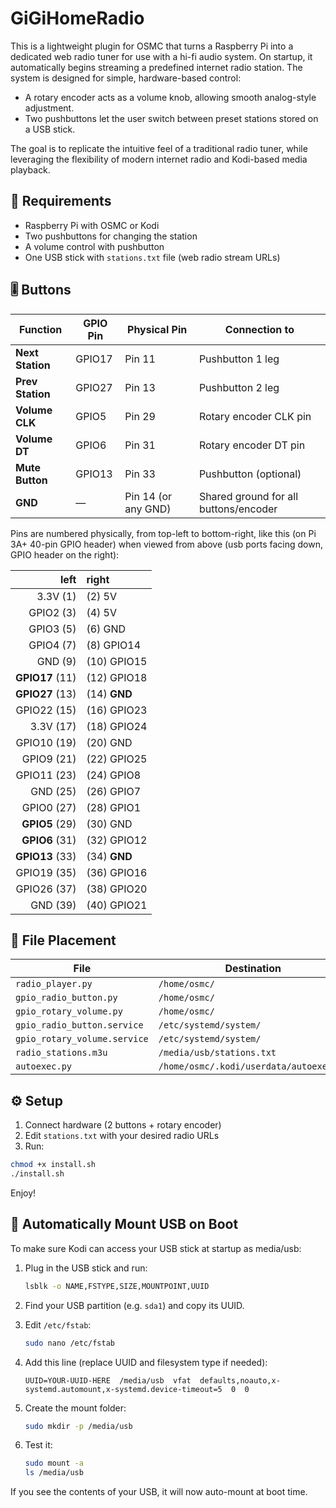 # GiGiHomeRadio

This is a lightweight plugin for OSMC that turns a Raspberry Pi into a dedicated web radio tuner for use with a hi-fi audio system. On startup, it automatically begins streaming a predefined internet radio station.
The system is designed for simple, hardware-based control:
- A rotary encoder acts as a volume knob, allowing smooth analog-style adjustment.
- Two pushbuttons let the user switch between preset stations stored on a USB stick.

The goal is to replicate the intuitive feel of a traditional radio tuner, while leveraging the flexibility of modern internet radio and Kodi-based media playback.

## 🧩 Requirements

- Raspberry Pi with OSMC or Kodi
- Two pushbuttons for changing the station
- A volume control with pushbutton
- One USB stick with `stations.txt` file (web radio stream URLs)

## 🎚 Buttons

| Function         | GPIO Pin | Physical Pin        | Connection to                         |
| ---------------- | -------- | ------------------- | ------------------------------------- |
| **Next Station** | GPIO17   | Pin 11              | Pushbutton 1 leg                      |
| **Prev Station** | GPIO27   | Pin 13              | Pushbutton 2 leg                      |
| **Volume CLK**   | GPIO5    | Pin 29              | Rotary encoder CLK pin                |
| **Volume DT**    | GPIO6    | Pin 31              | Rotary encoder DT pin                 |
| **Mute Button**  | GPIO13   | Pin 33              | Pushbutton (optional)                 |
| **GND**          | —        | Pin 14 (or any GND) | Shared ground for all buttons/encoder |

Pins are numbered physically, from top-left to bottom-right, like this (on Pi 3A+ 40-pin GPIO header) when viewed from above (usb ports facing down, GPIO header on the right):

| left | right |
| ----------: | :---------- |
|  3.3V (1)| (2) 5V|
| GPIO2 (3)| (4) 5V|
| GPIO3 (5)| (6) GND|
| GPIO4 (7)| (8) GPIO14|
|   GND (9)| (10) GPIO15|
|**GPIO17** (11)| (12) GPIO18|
|**GPIO27** (13)| (14) **GND**|
|GPIO22 (15)| (16) GPIO23|
| 3.3V (17)| (18) GPIO24|
|GPIO10 (19)| (20) GND|
| GPIO9 (21)| (22) GPIO25|
|GPIO11 (23)| (24) GPIO8|
|   GND (25)| (26) GPIO7|
| GPIO0 (27)| (28) GPIO1|
| **GPIO5** (29)| (30) GND|
| **GPIO6** (31)| (32) GPIO12|
|**GPIO13** (33)| (34) **GND**|
|GPIO19 (35)| (36) GPIO16|
|GPIO26 (37)| (38) GPIO20|
|   GND (39)| (40) GPIO21|



  
## 📂 File Placement

| File                         | Destination                              |
|------------------------------|------------------------------------------|
| `radio_player.py`            | `/home/osmc/`                            |
| `gpio_radio_button.py`       | `/home/osmc/`                            |
| `gpio_rotary_volume.py`      | `/home/osmc/`                            |
| `gpio_radio_button.service`  | `/etc/systemd/system/`                   |
| `gpio_rotary_volume.service` | `/etc/systemd/system/`                   |
| `radio_stations.m3u`         | `/media/usb/stations.txt`                |
| `autoexec.py`                | `/home/osmc/.kodi/userdata/autoexec.py`  |

## ⚙️ Setup


1. Connect hardware (2 buttons + rotary encoder)
2. Edit `stations.txt` with your desired radio URLs
3. Run:

```bash
chmod +x install.sh
./install.sh
```

Enjoy!


## 📁 Automatically Mount USB on Boot

To make sure Kodi can access your USB stick at startup as media/usb:

1. Plug in the USB stick and run:

   ```bash
   lsblk -o NAME,FSTYPE,SIZE,MOUNTPOINT,UUID
   ```

2. Find your USB partition (e.g. `sda1`) and copy its UUID.

3. Edit `/etc/fstab`:

   ```bash
   sudo nano /etc/fstab
   ```

4. Add this line (replace UUID and filesystem type if needed):

   ```
   UUID=YOUR-UUID-HERE  /media/usb  vfat  defaults,noauto,x-systemd.automount,x-systemd.device-timeout=5  0  0
   ```

5. Create the mount folder:

   ```bash
   sudo mkdir -p /media/usb
   ```

6. Test it:

   ```bash
   sudo mount -a
   ls /media/usb
   ```

If you see the contents of your USB, it will now auto-mount at boot time.

